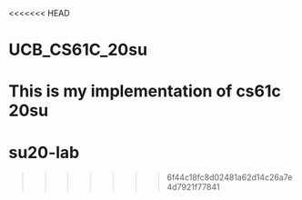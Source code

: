 <<<<<<< HEAD
# UCB_CS61C_20su
This is my implementation of cs61c 20su
=======
# su20-lab
>>>>>>> 6f44c18fc8d02481a62d14c26a7e4d7921f77841
